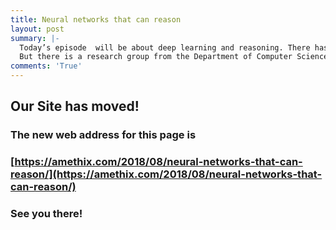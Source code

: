 ```yaml
---
title: Neural networks that can reason
layout: post
summary: |-
  Today’s episode  will be about deep learning and reasoning. There has been a lot of discussion about the effectiveness of deep learning models and their capability to generalize, not only across domains but also on data that such models have never seen.
  But there is a research group from the Department of Computer Science, Duke University that seems to be on something with deep learning and interpretability in computer vision.
comments: 'True'
---
```



## Our Site has moved!
### The new web address for this page is
### [https://amethix.com/2018/08/neural-networks-that-can-reason/](https://amethix.com/2018/08/neural-networks-that-can-reason/)
### See you there!
